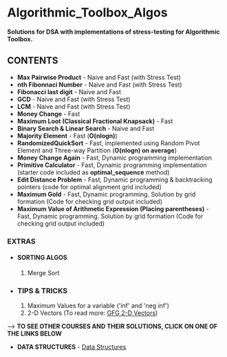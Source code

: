 # Algorithmic_Toolbox_Algos

**Solutions for DSA with implementations of stress-testing for Algorithmic Toolbox.**

## CONTENTS

* **Max Pairwise Product** - Naive and Fast (with Stress Test)
* **nth Fibonnaci Number** - Naive and Fast (with Stress Test)
* **Fibonacci last digit** - Naive and Fast
* **GCD** - Naive and Fast (with Stress Test)
* **LCM** - Naive and Fast (with Stress Test)
* **Money Change** - Fast
* **Maximum Loot (Classical Fractional Knapsack)** - Fast
* **Binary Search & Linear Search** - Naive and Fast
* **Majority Element** - Fast (**O(nlogn)**)
* **RandomizedQuickSort** - Fast, implemented using Random Pivot Element and Three-way Partition (**O(nlogn) on average**)
* **Money Change Again** - Fast, Dynamic programming implementation
* **Primitive Calculator** - Fast, Dynamic programming implementation (starter code included as **optimal_sequence** method)
* **Edit Distance Problem** - Fast, Dynamic programming & backtracking pointers (code for optimal alignment grid included)
* **Maximum Gold** - Fast, Dynamic programming. Solution by grid formation (Code for checking grid output included)
* **Maximum Value of Arithmetic Expression (Placing parentheses)** - Fast, Dynamic programming. Solution by grid formation (Code for checking grid output included)

### EXTRAS

* #### SORTING ALGOS

    1. Merge Sort

* ### TIPS & TRICKS

    1. Maximum Values for a variable ('inf' and 'neg inf')
    2. 2-D Vectors (To read more: [GFG 2-D Vectors](https://www.geeksforgeeks.org/2d-vector-in-cpp-with-user-defined-size/))

--> **TO SEE OTHER COURSES AND THEIR SOLUTIONS, CLICK ON ONE OF THE LINKS BELOW**

* **DATA STRUCTURES** - [Data Structures](https://github.com/devgoel186/Data_Structures)
